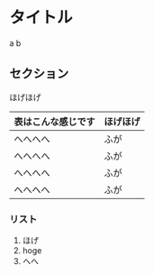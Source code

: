 # タイトル

a b

## セクション

ほげほげ

| 表はこんな感じです | ほげほげ |
| ------------------ | -------- |
| へへへへ           | ふが     |
| へへへへ           | ふが     |
| へへへへ           | ふが     |
| へへへへ           | ふが     |

### リスト

1. ほげ
2. hoge
3. へへ
